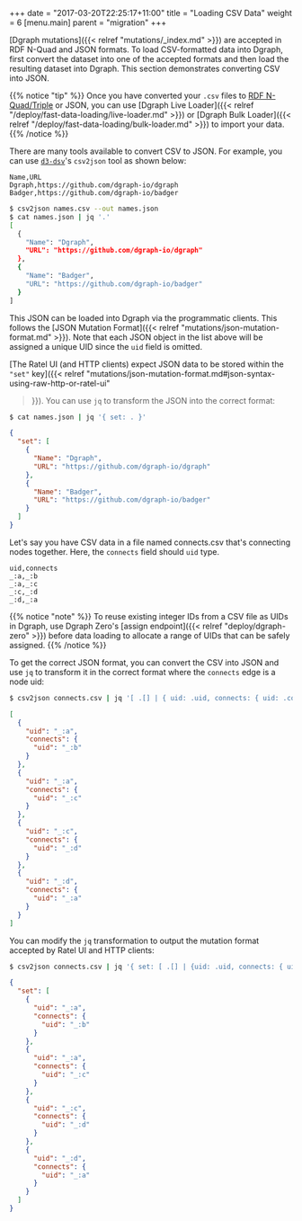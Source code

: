 +++
date = "2017-03-20T22:25:17+11:00"
title = "Loading CSV Data"
weight = 6
[menu.main]
    parent = "migration"
+++

[Dgraph mutations]({{< relref "mutations/_index.md" >}}) are accepted in RDF
N-Quad and JSON formats. To load CSV-formatted data into Dgraph, first convert
the dataset into one of the accepted formats and then load the resulting dataset
into Dgraph. This section demonstrates converting CSV into JSON. 

{{% notice "tip" %}}
Once you have converted your `.csv` files to [RDF N-Quad/Triple](https://www.w3.org/TR/n-quads/) or JSON, 
you can use [Dgraph Live Loader]({{< relref "/deploy/fast-data-loading/live-loader.md" >}}) or 
[Dgraph Bulk Loader]({{< relref "/deploy/fast-data-loading/bulk-loader.md" >}}) to import your data.
{{% /notice %}}

There are many tools available to convert CSV to JSON. For example, you can use
[`d3-dsv`](https://github.com/d3/d3-dsv)'s `csv2json` tool as shown below:

```csv
Name,URL
Dgraph,https://github.com/dgraph-io/dgraph
Badger,https://github.com/dgraph-io/badger
```

```sh
$ csv2json names.csv --out names.json
$ cat names.json | jq '.'
[
  {
    "Name": "Dgraph",
    "URL": "https://github.com/dgraph-io/dgraph"
  },
  {
    "Name": "Badger",
    "URL": "https://github.com/dgraph-io/badger"
  }
]
```

This JSON can be loaded into Dgraph via the programmatic clients. This follows
the [JSON Mutation Format]({{< relref "mutations/json-mutation-format.md" >}}).
Note that each JSON object in the list above will be assigned a unique UID since
the `uid` field is omitted.

[The Ratel UI (and HTTP clients) expect JSON data to be stored within the `"set"`
key]({{< relref "mutations/json-mutation-format.md#json-syntax-using-raw-http-or-ratel-ui"
>}}). You can use `jq` to transform the JSON into the correct format:

```sh
$ cat names.json | jq '{ set: . }'
```
```json
{
  "set": [
    {
      "Name": "Dgraph",
      "URL": "https://github.com/dgraph-io/dgraph"
    },
    {
      "Name": "Badger",
      "URL": "https://github.com/dgraph-io/badger"
    }
  ]
}
```

Let's say you have CSV data in a file named connects.csv that's connecting nodes
together. Here, the `connects` field should `uid` type.

```csv
uid,connects
_:a,_:b
_:a,_:c
_:c,_:d
_:d,_:a
```

{{% notice "note" %}}
To reuse existing integer IDs from a CSV file as UIDs in Dgraph, use Dgraph Zero's [assign endpoint]({{< relref "deploy/dgraph-zero" >}}) before data loading to allocate a range of UIDs that can be safely assigned.
{{% /notice %}}

To get the correct JSON format, you can convert the CSV into JSON and use `jq`
to transform it in the correct format where the `connects` edge is a node uid:

```sh
$ csv2json connects.csv | jq '[ .[] | { uid: .uid, connects: { uid: .connects } } ]'
```

```json
[
  {
    "uid": "_:a",
    "connects": {
      "uid": "_:b"
    }
  },
  {
    "uid": "_:a",
    "connects": {
      "uid": "_:c"
    }
  },
  {
    "uid": "_:c",
    "connects": {
      "uid": "_:d"
    }
  },
  {
    "uid": "_:d",
    "connects": {
      "uid": "_:a"
    }
  }
]
```

You can modify the `jq` transformation to output the mutation format accepted by
Ratel UI and HTTP clients:

```sh
$ csv2json connects.csv | jq '{ set: [ .[] | {uid: .uid, connects: { uid: .connects } } ] }'
```
```json
{
  "set": [
    {
      "uid": "_:a",
      "connects": {
        "uid": "_:b"
      }
    },
    {
      "uid": "_:a",
      "connects": {
        "uid": "_:c"
      }
    },
    {
      "uid": "_:c",
      "connects": {
        "uid": "_:d"
      }
    },
    {
      "uid": "_:d",
      "connects": {
        "uid": "_:a"
      }
    }
  ]
}
```

